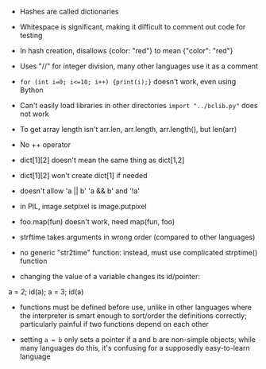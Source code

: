   - Hashes are called dictionaries

  - Whitespace is significant, making it difficult to comment out code
  for testing

  - In hash creation, disallows {color: "red"} to mean {"color": "red"}

  - Uses "//" for integer division, many other languages use it as a comment

  - `for (int i=0; i<=10; i++) {print(i);}` doesn't work, even using Bython

  - Can't easily load libraries in other directories `import "../bclib.py"` does not work

  - To get array length isn't arr.len, arr.length, arr.length(), but len(arr)

  - No ++ operator

  - dict[1][2] doesn't mean the same thing as dict[1,2]

  - dict[1][2] won't create dict[1] if needed

  - doesn't allow 'a || b' 'a && b' and '!a'

  - in PIL, image.setpixel is image.putpixel

  - foo.map(fun) doesn't work, need map(fun, foo)

  - strftime takes arguments in wrong order (compared to other languages)

  - no generic "str2time" function: instead, must use complicated strptime() function

  - changing the value of a variable changes its id/pointer:

a = 2; id(a); a = 3; id(a)

  - functions must be defined before use, unlike in other languages where the interpreter is smart enough to sort/order the definitions correctly; particularly painful if two functions depend on each other

  - setting `a = b` only sets a pointer if a and b are non-simple objects; while many languages do this, it's confusing for a supposedly easy-to-learn language
